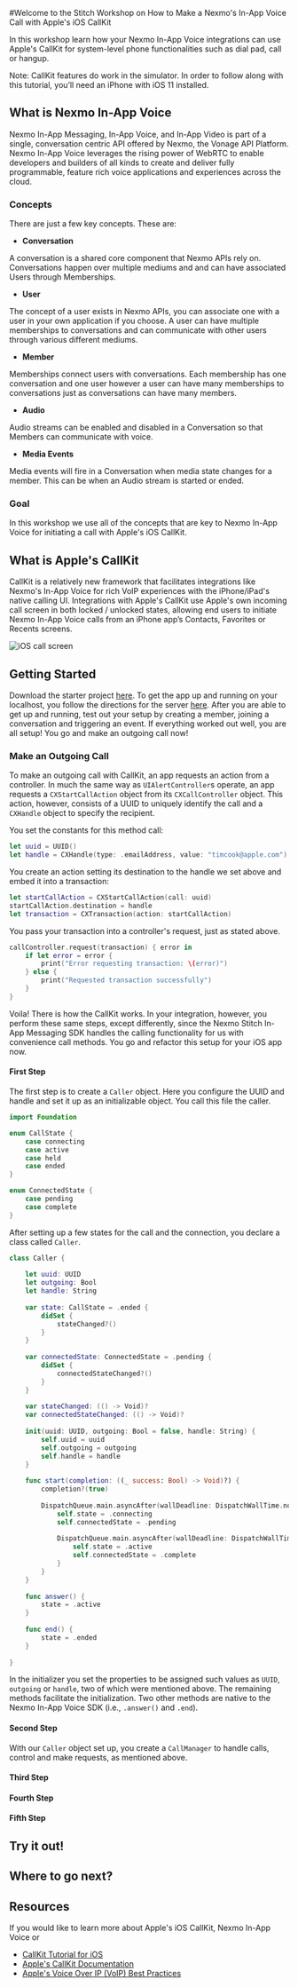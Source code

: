 #Welcome to the Stitch Workshop on How to Make a Nexmo's In-App Voice Call with Apple's iOS CallKit 

In this workshop learn how your Nexmo In-App Voice integrations can use Apple's CallKit for system-level phone functionalities such as dial pad, call or hangup. 

Note: CallKit features do work in the simulator. In order to follow along with this tutorial, you’ll need an iPhone with iOS 11 installed.

## What is Nexmo In-App Voice

Nexmo In-App Messaging, In-App Voice, and In-App Video is part of a single, conversation centric API offered by Nexmo, the Vonage API Platform. Nexmo In-App Voice leverages the rising power of WebRTC to enable developers and builders of all kinds to create and deliver fully programmable, feature rich voice applications and experiences across the cloud. 

### Concepts 

There are just a few key concepts. These are: 

- __Conversation__

A conversation is a shared core component that Nexmo APIs rely on. Conversations happen over multiple mediums and and can have associated Users through Memberships.

- __User__

The concept of a user exists in Nexmo APIs, you can associate one with a user in your own application if you choose. A user can have multiple memberships to conversations and can communicate with other users through various different mediums.

- __Member__

Memberships connect users with conversations. Each membership has one conversation and one user however a user can have many memberships to conversations just as conversations can have many members.

- __Audio__

Audio streams can be enabled and disabled in a Conversation so that Members can communicate with voice.

- __Media Events__

Media events will fire in a Conversation when media state changes for a member. This can be when an Audio stream is started or ended.

### Goal

In this workshop we use all of the concepts that are key to Nexmo In-App Voice for initiating a call with Apple's iOS CallKit.  

## What is Apple's CallKit

CallKit is a relatively new framework that facilitates integrations like Nexmo's In-App Voice for rich VoIP experiences with the iPhone/iPad's native calling UI. Integrations with Apple's CallKit use Apple's own incoming call screen in both locked / unlocked states, allowing end users to initiate Nexmo In-App Voice calls from an iPhone app’s Contacts, Favorites or Recents screens. 

![iOS call screen](assets/callingHome.jpg)


## Getting Started 

Download the starter project [here](https://github.com/Nexmo/stitch-demo-ios). To get the app up and running on your localhost, you follow the directions for the server [here](https://github.com/Nexmo/stitch-demo). After you are able to get up and running, test out your setup by creating a member, joining a conversation and triggering an event. If everything worked out well, you are all setup! You go and make an outgoing call now! 

### Make an Outgoing Call 

To make an outgoing call with CallKit, an app requests an action from a controller. In much the same way as `UIAlertController`s operate, an app requests a `CXStartCallAction` object from its `CXCallController` object. This action, however, consists of a UUID to uniquely identify the call and a `CXHandle` object to specify the recipient.

You set the constants for this method call:

```Swift 
let uuid = UUID()
let handle = CXHandle(type: .emailAddress, value: "timcook@apple.com")
```

You create an action setting its destination to the handle we set above and embed it into a transaction: 
 
```Swift
let startCallAction = CXStartCallAction(call: uuid)
startCallAction.destination = handle
let transaction = CXTransaction(action: startCallAction)
```
You pass your transaction into a controller's request, just as stated above. 

```Swift
callController.request(transaction) { error in
    if let error = error {
        print("Error requesting transaction: \(error)")
    } else {
        print("Requested transaction successfully")
    }
}
```
Voila! There is how the CallKit works. In your integration, however, you perform these same steps, except differently, since the Nexmo Stitch In-App Messaging SDK handles the calling functionality for us with convenience call methods. You go and refactor this setup for your iOS app now. 

#### First Step 

The first step is to create a `Caller` object. Here you configure the UUID and handle and set it up as an initializable object. You call this file the caller. 

```Swift
import Foundation

enum CallState {
    case connecting
    case active
    case held
    case ended
}

enum ConnectedState {
    case pending
    case complete
}
```
After setting up a few states for the call and the connection, you declare a class called `Caller`. 

```Swift
class Caller {
    
    let uuid: UUID
    let outgoing: Bool
    let handle: String
    
    var state: CallState = .ended {
        didSet {
            stateChanged?()
        }
    }
    
    var connectedState: ConnectedState = .pending {
        didSet {
            connectedStateChanged?()
        }
    }
    
    var stateChanged: (() -> Void)?
    var connectedStateChanged: (() -> Void)?
    
    init(uuid: UUID, outgoing: Bool = false, handle: String) {
        self.uuid = uuid
        self.outgoing = outgoing
        self.handle = handle
    }
    
    func start(completion: ((_ success: Bool) -> Void)?) {
        completion?(true)
        
        DispatchQueue.main.asyncAfter(wallDeadline: DispatchWallTime.now() + 3) {
            self.state = .connecting
            self.connectedState = .pending
            
            DispatchQueue.main.asyncAfter(wallDeadline: DispatchWallTime.now() + 1.5) {
                self.state = .active
                self.connectedState = .complete
            }
        }
    }
 
    func answer() {
        state = .active
    }
    
    func end() {
        state = .ended
    }
    
}
```
In the initializer you set the properties to be assigned such values as `UUID`, `outgoing` or `handle`, two of which were mentioned above. The remaining methods facilitate the initialization. Two other methods are native to the Nexmo In-App Voice SDK (i.e., `.answer()` and `.end`). 

#### Second Step 

With our `Caller` object set up, you create a `CallManager` to handle calls, control and make requests, as mentioned above.  

#### Third Step

#### Fourth Step

#### Fifth Step 

## Try it out! 

## Where to go next?

## Resources 

If you would like to learn more about Apple's iOS CallKit, Nexmo In-App Voice or 
- [CallKit Tutorial for iOS](https://www.raywenderlich.com/701-callkit-tutorial-for-ios) 
- [Apple's CallKit Documentation](https://developer.apple.com/documentation/callkit)
- [Apple's Voice Over IP (VoIP) Best Practices](https://developer.apple.com/library/archive/documentation/Performance/Conceptual/EnergyGuide-iOS/OptimizeVoIP.html#//apple_ref/doc/uid/TP40015243-CH30-SW1)



